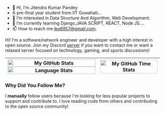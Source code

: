 - 👋 Hi, I’m Jitendra Kumar Pandey
- A pre-final year student from IIT Guwahati...
- 👀 I’m interested in Data Structure And Algorithm, Web Development.
- 🌱 I’m currently learning Django,JAVA SCRIPT, REACT, Node JS....
- 📫 How to reach me jkp6957@gmail.com.


Hi! I'm a software/network engineer and developer with a high interest in open source. Join my Discord [server](https://discord.deaconn.net/) if you want to contact me or want a relaxed server focused on technology, gaming, and sports discussions!

| <img align="center" width="100%" src="https://github-readme-stats.vercel.app/api?username=gamemann&count_private=true&include_all_commits=true&show_icons=true&theme=blue-green&border_color=001F1E&text_color=09d672&icon_color=00C2C2&title_color=00F1E9&custom_title=Stats" alt="My GitHub Stats" /> <img src="https://github-readme-stats.vercel.app/api/top-langs/?username=gamemann&size_weight=0.5&count_weight=0.5&theme=blue-green&border_color=001F1E&text_color=09d672&icon_color=00C2C2&title_color=00F1E9" width="100%" align="center" alt="Language Stats" /> | <img align="center" width="100%" src="https://github-readme-stats.vercel.app/api/wakatime?username=gamemann&theme=blue-green&border_color=001F1E&text_color=09d672&icon_color=00C2C2&title_color=00F1E9" alt="My GitHub Time Stats" /> |
| ------------- | ------------- |

### Why Did You Follow Me?
I **manually** follow users because I'm looking for less popular projects to support and contribute to. I love reading code from others and contributing to the open source community!








